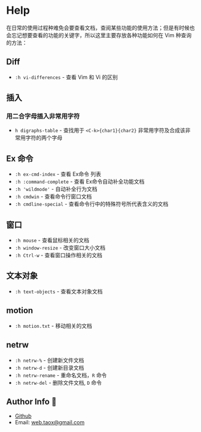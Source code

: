# Help

在日常的使用过程种难免会要查看文档，查阅某些功能的使用方法；但是有时候也会忘记想要查看的功能的关键字，所以这里主要存放各种功能如何在 Vim 种查询的方法：

## Diff

* `:h vi-differences` - 查看 Vim 和 Vi 的区别

## 插入

### 用二合字母插入非常用字符

* `h digraphs-table` - 查找用于 `<C-k>{char1}{char2}` 非常用字符及合成该非常用字符的两个字母

## Ex 命令

* `:h ex-cmd-index` - 查看 Ex命令 列表
* `:h :command-complete` - 查看 Ex命令自动补全功能文档
* `:h 'wildmode'` - 自动补全行为文档
* `:h cmdwin` - 查看命令行窗口文档
* `:h cmdline-special` - 查看命令行中的特殊符号所代表含义的文档

## 窗口

* `:h mouse` - 查看鼠标相关的文档
* `:h window-resize` - 改变窗口大小文档
* `:h Ctrl-w` - 查看窗口操作相关的文档

## 文本对象

* `:h text-objects` - 查看文本对象文档

## motion

* `:h motion.txt` - 移动相关的文档

## netrw

* `:h netrw-%` - 创建新文件文档
* `:h netrw-d` - 创建新目录文档
* `:h netrw-rename` - 重命名文档，`R` 命令
* `:h netrw-del` - 删除文件文档, `D` 命令

## Author Info 🐋

* [Github](https://github.com/Tao-Quixote)
* Email: <web.taox@gmail.com>
